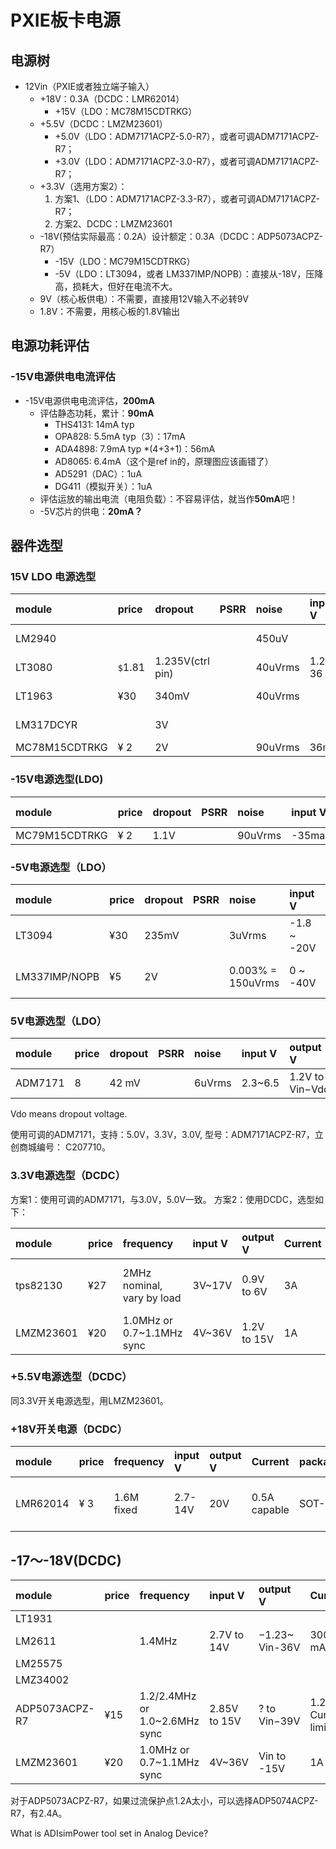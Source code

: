# PXIE板卡电源

## 电源树

- 12Vin（PXIE或者独立端子输入）
  - +18V：0.3A（DCDC：LMR62014）
    - +15V（LDO：MC78M15CDTRKG）
  - +5.5V（DCDC：LMZM23601）
    - +5.0V（LDO：ADM7171ACPZ-5.0-R7），或者可调ADM7171ACPZ-R7；
    - +3.0V（LDO：ADM7171ACPZ-3.0-R7），或者可调ADM7171ACPZ-R7；
  - +3.3V（选用方案2）：
    1. 方案1、（LDO：ADM7171ACPZ-3.3-R7），或者可调ADM7171ACPZ-R7；
    2. 方案2、DCDC：LMZM23601
  - -18V(预估实际最高：0.2A）设计额定：0.3A（DCDC：ADP5073ACPZ-R7）
    - -15V（LDO：MC79M15CDTRKG）
    - -5V（LDO：LT3094，或者 LM337IMP/NOPB）：直接从-18V，压降高，损耗大，但好在电流不大。
  - 9V（核心板供电）：不需要，直接用12V输入不必转9V
  - 1.8V：不需要，用核心板的1.8V输出

## 电源功耗评估

### -15V电源供电电流评估

- -15V电源供电电流评估，**200mA**
  - 评估静态功耗，累计：**90mA**
    - THS4131: 14mA typ
    - OPA828: 5.5mA typ（3）：17mA
    - ADA4898: 7.9mA typ *(4+3+1)：56mA
    - AD8065: 6.4mA（这个是ref in的，原理图应该画错了）
    - AD5291（DAC）：1uA
    - DG411（模拟开关）：1uA
  - 评估运放的输出电流（电阻负载）：不容易评估，就当作**50mA**吧！
  - -5V芯片的供电：**20mA？**

## 器件选型

### 15V LDO 电源选型

| module        | price   | dropout          | PSRR | noise   | input V | output V    | Current | package | nothing | conclusion       |
| :------------ | :------ | :--------------- | :--- | :------ | :------ | :---------- | :------ | :------ | :------ | :--------------- |
| LM2940        |         |                  |      | 450uV   |         |             |         |         |         | noise too high   |
| LT3080        | `$`1.81 | 1.235V(ctrl pin) |      | 40uVrms | 1.2-36  | 0V to ?     | 1.1A    | SOT-223 |         | acceptable       |
| LT1963        | ¥30     | 340mV            |      | 40uVrms |         | 1.21 to 20V | 1.5A    | SOT-223 |         | too expensive    |
| LM317DCYR     |         | 3V               |      |         |         |             |         |         |         | dropout too high |
| MC78M15CDTRKG | ¥ 2     | 2V               |      | 90uVrms | 36max   | 15V         | 0.5A    | TO-252  |         | **chose this**   |

### -15V电源选型(LDO)

| module        | price | dropout | PSRR | noise   | input V | output V | Current | package | nothing | conclusion |
| :------------ | :---- | :------ | :--- | :------ | :------ | :------- | :------ | :------ | :------ | :--------- |
| MC79M15CDTRKG | ¥ 2   | 1.1V    |      | 90uVrms | -35max  | -15V     | 0.5A    | TO-252  |         | chose this |

### -5V电源选型（LDO）

| module        | price | dropout | PSRR | noise             | input V     | output V       | Current | package | nothing | conclusion    |
| :------------ | :---- | :------ | :--- | :---------------- | :---------- | :------------- | :------ | :------ | :------ | :------------ |
| LT3094        | ¥30   | 235mV   |      | 3uVrms            | -1.8 ~ -20V | 0 ~ -19.5V     | 500mA   | DFN-12  |         | too expensive |
| LM337IMP/NOPB | ¥5    | 2V      |      | 0.003% = 150uVrms | 0 ~ -40V    | −1.25V to −37V | 1.5A    | SOT-223 |         | acceptable    |

### 5V电源选型（LDO）

| module  | price | dropout | PSRR | noise  | input V | output V        | Current | package | nothing | conclusion |
| :------ | :---- | :------ | :--- | :----- | :------ | :-------------- | :------ | :------ | :------ | :--------- |
| ADM7171 | 8     | 42 mV   |      | 6uVrms | 2.3~6.5 | 1.2V to Vin−Vdo |         |         |         | excellent  |

Vdo means dropout voltage.

使用可调的ADM7171，支持：5.0V，3.3V，3.0V, 型号：ADM7171ACPZ-R7，立创商城编号： C207710。

### 3.3V电源选型（DCDC）

方案1：使用可调的ADM7171，与3.0V，5.0V一致。
方案2：使用DCDC，选型如下：

| module    | price | frequency                  | input V | output V    | Current | package  | others | conclusion                             |
| :-------- | :---- | :------------------------- | :------ | :---------- | :------ | :------- | :----- | :------------------------------------- |
| tps82130  | ¥27   | 2MHz nominal, vary by load | 3V~17V  | 0.9V to 6V  | 3A      | µSiL     |        | frequency strategy does not acceptable |
| LMZM23601 | ¥20   | 1.0MHz or 0.7~1.1MHz sync  | 4V~36V  | 1.2V to 15V | 1A      | MicroSiP |        | good                                   |

### +5.5V电源选型（DCDC）

同3.3V开关电源选型，用LMZM23601。

### +18V开关电源（DCDC）

| module   | price | frequency  | input V | output V | Current      | package | others              | conclusion                      |
| :------- | :---- | :--------- | :------ | :------- | :----------- | :------ | :------------------ | :------------------------------ |
| LMR62014 | ¥ 3   | 1.6M fixed | 2.7-14V | 20V      | 0.5A capable | SOT-23  | need ext inductance | 1.6MHz freq is good, chose this |

## -17～-18V(DCDC)

| module         | price | frequency                     | input V      | output V       | Current         | package  | others        | conclusion        |
| :------------- | :---- | :---------------------------- | :----------- | :------------- | :-------------- | :------- | :------------ | :---------------- |
| LT1931         |       |                               |              |                |                 |          |               | complecated       |
| LM2611         |       | 1.4MHz                        | 2.7V to 14V  | −1.23~ Vin-36V | 300 mA          | SOT-23   | Cuk Converter | current too small |
| LM25575        |       |                               |              |                |                 |          |               |                   |
| LMZ34002       |       |                               |              |                |                 |          |               |                   |
| ADP5073ACPZ-R7 | ¥15   | 1.2/2.4MHz or 1.0~2.6MHz sync | 2.85V to 15V | ? to Vin−39V   | 1.2A Curr-limit | 16-LFCSP |               | good              |
| LMZM23601      | ¥20   | 1.0MHz or 0.7~1.1MHz sync     | 4V~36V       | Vin to -15V    | 1A              | MicroSiP |               | U out of range    |

对于ADP5073ACPZ-R7，如果过流保护点1.2A太小，可以选择ADP5074ACPZ-R7，有2.4A。

What is ADIsimPower tool set in Analog Device?
